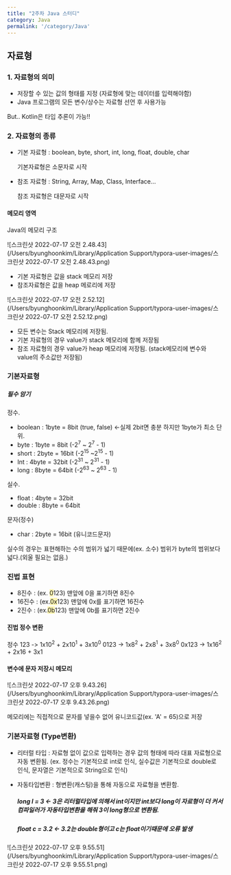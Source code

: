 ```yaml
---
title: "2주차 Java 스터디"
category: Java
permalink: '/category/Java'
---
```


## 자료형

### 1. 자료형의 의미

- 저장할 수 있는 값의 형태를 지정 (자료형에 맞는 데이터를 입력해야함)
- Java 프로그램의 모든 변수/상수는 자료형 선언 후 사용가능

But.. Kotlin은 타입 추론이 가능!!



### 2. 자료형의 종류

- 기본 자료형 : boolean, byte, short, int, long, float, double, char

  기본자료형은 소문자로 시작

- 참조 자료형 : String, Array, Map, Class, Interface...

  참조 자료형은 대문자로 시작 

  

#### 메모리 영역

Java의 메모리 구조

![스크린샷 2022-07-17 오전 2.48.43](/Users/byunghoonkim/Library/Application Support/typora-user-images/스크린샷 2022-07-17 오전 2.48.43.png)

- 기본 자료형은 값을 stack 메모리 저장
- 참조자료형은 값을 heap 메로리에 저장



![스크린샷 2022-07-17 오전 2.52.12](/Users/byunghoonkim/Library/Application Support/typora-user-images/스크린샷 2022-07-17 오전 2.52.12.png)

- 모든 변수는 Stack 메모리에 저장됨.
- 기본 자료형의 경우 value가 stack 메모리에 함께 저장됨
- 참조 자료형의 경우 value가 heap 메모리에 저장됨. (stack메모리에 변수와 value의 주소값만 저장됨)



### 기본자료형

##### 필수 암기

정수.

- boolean : 1byte = 8bit (true, false) <-실제 2bit면 충분 하지만 1byte가 최소 단위.
- byte : 1byte = 8bit (-2<sup>7</sup> ~ 2<sup>7</sup> - 1)
- short : 2byte = 16bit (-2<sup>15</sup> ~2<sup>15</sup> - 1)
- Int : 4byte = 32bit (-2<sup>31</sup> ~ 2<sup>31</sup> - 1)
- long : 8byte = 64bit (-2<sup>63</sup> ~ 2<sup>63</sup> - 1)

실수.

- float : 4byte = 32bit 
- double : 8byte = 64bit

문자(정수)

- char : 2byte = 16bit (유니코드문자)

실수의 경우는 표현해하는 수의 범위가 넓기 때문에(ex. 소수) 범위가 byte의 범위보다 넓다.(외울 필요는 없음.)



### 진법 표현

- 8진수 : (ex. <span style='background-color:#fff5b1'>0</span>123) 맨앞에 0을 표기하면 8진수
- 16진수 : (ex.<span style='background-color:#fff5b1'>0x</span>123) 맨앞에 0x를 표기하면 16진수
- 2진수 : (ex.<span style='background-color:#fff5b1'>0b</span>123) 맨앞에 0b를 표기하면 2진수



#### 진법 정수 변환
정수 123 -> 1x10<sup>2</sup> + 2x10<sup>1</sup> + 3x10<sup>0</sup>
0123 -> 1x8<sup>2</sup> + 2x8<sup>1</sup> + 3x8<sup>0</sup>
0x123 -> 1x16<sup>2</sup> + 2x16 + 3x1



#### 변수에 문자 저장시 메모리

![스크린샷 2022-07-17 오후 9.43.26](/Users/byunghoonkim/Library/Application Support/typora-user-images/스크린샷 2022-07-17 오후 9.43.26.png)

메모리에는 직접적으로 문자를 넣을수 없어 유니코드값(ex. 'A' = 65)으로 저장



### 기본자료형 (Type변환)

- 리터럴 타입 : 자료형 없이 값으로 입력하는 경우 값의 형태에 따라 대표 자료형으로 자동 변환됨. (ex. 정수는 기본적으로 int로 인식, 실수값은 기본적으로 double로 인식, 문자열은 기본적으로 String으로 인식)

- 자동타입변환 : 형변환(캐스팅)을 통해 자동으로 자료형을 변환함.
  ##### long l = 3 <- 3은 리터럴타입에 의해서 int이지만 int보다 long이 자료형이 더 커서 컴파일러가 자동타입변환을 해줘 3이 long형으로 변환됨.

  ##### float c = 3.2 <- 3.2는 double형이고 c는 float이기때문에 오류 발생

![스크린샷 2022-07-17 오후 9.55.51](/Users/byunghoonkim/Library/Application Support/typora-user-images/스크린샷 2022-07-17 오후 9.55.51.png)
